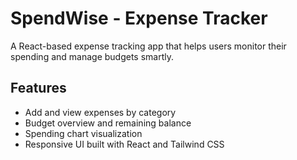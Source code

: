 # SpendWise - Expense Tracker

A React-based expense tracking app that helps users monitor their spending
and manage budgets smartly.

## Features
- Add and view expenses by category
- Budget overview and remaining balance
- Spending chart visualization
- Responsive UI built with React and Tailwind CSS
